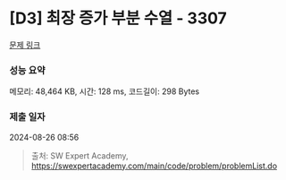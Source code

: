 # [D3] 최장 증가 부분 수열 - 3307 

[문제 링크](https://swexpertacademy.com/main/code/problem/problemDetail.do?contestProbId=AWBOKg-a6l0DFAWr) 

### 성능 요약

메모리: 48,464 KB, 시간: 128 ms, 코드길이: 298 Bytes

### 제출 일자

2024-08-26 08:56



> 출처: SW Expert Academy, https://swexpertacademy.com/main/code/problem/problemList.do